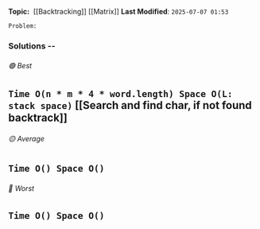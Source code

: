 **Topic:**  [[Backtracking]] [[Matrix]]
**Last Modified**:  `2025-07-07 01:53`

`Problem:`

### Solutions -- 

###### 🟢 Best
 `Time O(n * m * 4 * word.length) Space O(L: stack space)` [[Search and find char, if not found backtrack]]
----------------------------------------------------------------------------------------------
###### 🟡 Average
 `Time O() Space O()` 
----------------------------------------------------------------------------------------------
###### 🔴 Worst
 `Time O() Space O()` 
----------------------------------------------------------------------------------------------

